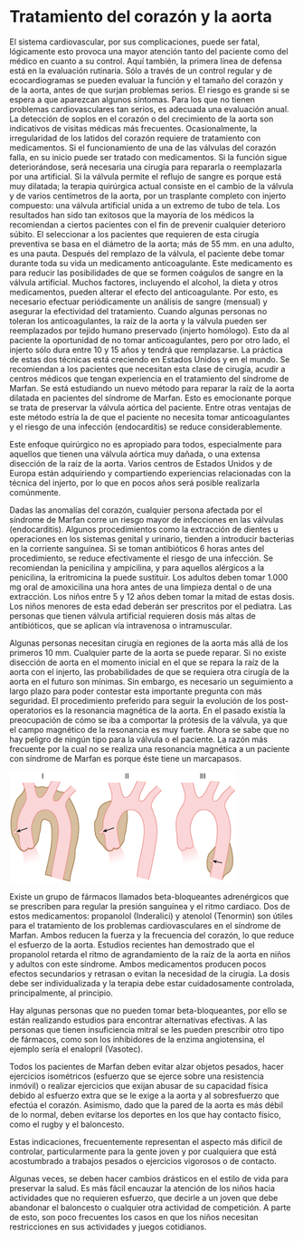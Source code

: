 # Tratamiento del corazón y la aorta

El sistema cardiovascular, por sus complicaciones, puede ser fatal, lógicamente esto provoca una mayor atención tanto del paciente como del médico en cuanto a su control. Aquí también, la primera línea de defensa está en la evaluación rutinaria. Sólo a través de un control regular y de ecocardiogramas se pueden evaluar la función y el tamaño del corazón y de la aorta, antes de que surjan problemas serios. El riesgo es grande si se espera a que aparezcan algunos síntomas. Para los que no tienen problemas cardiovasculares tan serios, es adecuada una evaluación anual. La detección de soplos en el corazón o del crecimiento de la aorta son indicativos de visitas médicas más frecuentes. Ocasionalmente, la irregularidad de los latidos del corazón requiere de tratamiento con medicamentos. Si el funcionamiento de una de las válvulas del corazón falla, en su inicio puede ser tratado con medicamentos. Si la función sigue deteriorándose, será necesaria una cirugía para repararla o reemplazarla por una artificial. Si la válvula permite el reflujo de sangre es porque está muy dilatada; la terapia quirúrgica actual consiste en el cambio de la válvula y de varios centímetros de la aorta, por un trasplante completo con injerto compuesto: una válvula artificial unida a un extremo de tubo de tela. Los resultados han sido tan exitosos que la mayoría de los médicos la recomiendan a ciertos pacientes con el fin de prevenir cualquier deterioro súbito. El seleccionar a los pacientes que requieren de esta cirugía preventiva se basa en el diámetro de la aorta; más de 55 mm. en una adulto, es una pauta. Después del remplazo de la válvula, el paciente debe tomar durante toda su vida un medicamento anticoagulante. Este medicamento es para reducir las posibilidades de que se formen coágulos de sangre en la válvula artificial. Muchos factores, incluyendo el alcohol, la dieta y otros medicamentos, pueden alterar el efecto del anticoagulante. Por esto, es necesario efectuar periódicamente un análisis de sangre \(mensual\) y asegurar la efectividad del tratamiento. Cuando algunas personas no toleran los anticoagulantes, la raíz de la aorta y la válvula pueden ser reemplazados por tejido humano preservado \(injerto homólogo\). Esto da al paciente la oportunidad de no tomar anticoagulantes, pero por otro lado, el injerto sólo dura entre 10 y 15 años y tendrá que remplazarse. La práctica de estas dos técnicas está creciendo en Estados Unidos y en el mundo. Se recomiendan a los pacientes que necesitan esta clase de cirugía, acudir a centros médicos que tengan experiencia en el tratamiento del síndrome de Marfan. Se está estudiando un nuevo método para reparar la raíz de la aorta dilatada en pacientes del síndrome de Marfan. Esto es emocionante porque se trata de preservar la válvula aórtica del paciente. Entre otras ventajas de este método estría la de que el paciente no necesita tomar anticoagulantes y el riesgo de una infección \(endocarditis\) se reduce considerablemente.

Este enfoque quirúrgico no es apropiado para todos, especialmente para aquellos que tienen una válvula aórtica muy dañada, o una extensa disección de la raíz de la aorta. Varios centros de Estados Unidos y de Europa están adquiriendo y compartiendo experiencias relacionadas con la técnica del injerto, por lo que en pocos años será posible realizarla comúnmente.

Dadas las anomalías del corazón, cualquier persona afectada por el síndrome de Marfan corre un riesgo mayor de infecciones en las válvulas \(endocarditis\). Algunos procedimientos como la extracción de dientes u operaciones en los sistemas genital y urinario, tienden a introducir bacterias en la corriente sanguínea. Si se toman antibióticos 6 horas antes del procedimiento, se reduce efectivamente el riesgo de una infección. Se recomiendan la penicilina y ampicilina, y para aquellos alérgicos a la penicilina, la eritromicina la puede sustituir. Los adultos deben tomar 1.000 mg oral de amoxicilina una hora antes de una limpieza dental o de una extracción. Los niños entre 5 y 12 años deben tomar la mitad de estas dosis. Los niños menores de esta edad deberán ser prescritos por el pediatra. Las personas que tienen válvula artificial requieren dosis más altas de antibióticos, que se aplican vía intravenosa o intramuscular.

Algunas personas necesitan cirugía en regiones de la aorta más allá de los primeros 10 mm. Cualquier parte de la aorta se puede reparar. Si no existe disección de aorta en el momento inicial en el que se repara la raíz de la aorta con el injerto, las probabilidades de que se requiera otra cirugía de la aorta en el futuro son mínimas. Sin embargo, es necesario un seguimiento a largo plazo para poder contestar esta importante pregunta con más seguridad. El procedimiento preferido para seguir la evolución de los post-operatorios es la resonancia magnética de la aorta. En el pasado existía la preocupación de cómo se iba a comportar la prótesis de la válvula, ya que el campo magnético de la resonancia es muy fuerte. Ahora se sabe que no hay peligro de ningún tipo para la válvula o el paciente. La razón más frecuente por la cual no se realiza una resonancia magnética a un paciente con síndrome de Marfan es porque éste tiene un marcapasos.

![Local Image](../.gitbook/assets/graficos5.gif)

Existe un grupo de fármacos llamados beta-bloqueantes adrenérgicos que se prescriben para regular la presión sanguínea y el ritmo cardiaco. Dos de estos medicamentos: propanolol \(Inderalici\) y atenolol \(Tenormin\) son útiles para el tratamiento de los problemas cardiovasculares en el síndrome de Marfan. Ambos reducen la fuerza y la frecuencia del corazón, lo que reduce el esfuerzo de la aorta. Estudios recientes han demostrado que el propanolol retarda el ritmo de agrandamiento de la raíz de la aorta en niños y adultos con este síndrome. Ambos medicamentos producen pocos efectos secundarios y retrasan o evitan la necesidad de la cirugía. La dosis debe ser individualizada y la terapia debe estar cuidadosamente controlada, principalmente, al principio.

Hay algunas personas que no pueden tomar beta-bloqueantes, por ello se están realizando estudios para encontrar alternativas efectivas. A las personas que tienen insuficiencia mitral se les pueden prescribir otro tipo de fármacos, como son los inhibidores de la enzima angiotensina, el ejemplo sería el enalopril \(Vasotec\).

Todos los pacientes de Marfan deben evitar alzar objetos pesados, hacer ejercicios isométricos \(esfuerzo que se ejerce sobre una resistencia inmóvil\) o realizar ejercicios que exijan abusar de su capacidad física debido al esfuerzo extra que se le exige a la aorta y al sobresfuerzo que efectúa el corazón. Asimismo, dado que la pared de la aorta es más débil de lo normal, deben evitarse los deportes en los que hay contacto físico, como el rugby y el baloncesto.

Estas indicaciones, frecuentemente representan el aspecto más difícil de controlar, particularmente para la gente joven y por cualquiera que está acostumbrado a trabajos pesados o ejercicios vigorosos o de contacto.

Algunas veces, se deben hacer cambios drásticos en el estilo de vida para preservar la salud. Es más fácil encauzar la atención de los niños hacia actividades que no requieren esfuerzo, que decirle a un joven que debe abandonar el baloncesto o cualquier otra actividad de competición. A parte de esto, son poco frecuentes los casos en que los niños necesitan restricciones en sus actividades y juegos cotidianos.

